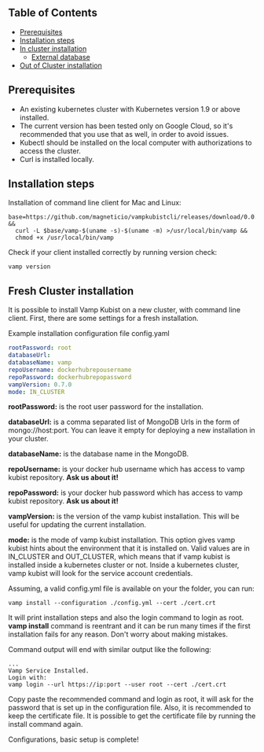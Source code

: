 ## Table of Contents

* [Prerequisites](#prerequisites)
* [Installation steps](#installation-steps)
 * [In cluster installation](#in-cluster-installation)
    * [External database](#external-database)
 * [Out of Cluster installation](#out-of-cluster-installation)

## Prerequisites
* An existing kubernetes cluster with Kubernetes version 1.9 or above installed.
* The current version has been tested only on Google Cloud, so it's recommended that you use that as well, in order to avoid issues.
* Kubectl should be installed on the local computer with authorizations to access the cluster.
* Curl is installed locally.


## Installation steps

Installation of command line client for Mac and Linux:
```shell
base=https://github.com/magneticio/vampkubistcli/releases/download/0.0.14 &&
  curl -L $base/vamp-$(uname -s)-$(uname -m) >/usr/local/bin/vamp &&
  chmod +x /usr/local/bin/vamp
```

Check if your client installed correctly by running version check:
```shell
vamp version
```

## Fresh Cluster installation

It is possible to install Vamp Kubist on a new cluster, with command line client. First, there are some settings for a fresh installation.

Example installation configuration file config.yaml

```yaml
rootPassword: root
databaseUrl:
databaseName: vamp
repoUsername: dockerhubrepousername
repoPassword: dockerhubrepopassword
vampVersion: 0.7.0
mode: IN_CLUSTER
```

**rootPassword:** is the root user password for the installation.

**databaseUrl:** is a comma separated list of MongoDB Urls in the form of mongo://host:port. You can leave it empty for deploying a new installation in your cluster.

**databaseName:** is the database name in the MongoDB.

**repoUsername:** is your docker hub username which has access to vamp kubist repository. **Ask us about it!**

**repoPassword:** is your docker hub password which has access to vamp kubist repository. **Ask us about it!**

**vampVersion:** is the version of the vamp kubist installation. This will be useful for updating the current installation.

**mode:** is the mode of vamp kubist installation. This option gives vamp kubist hints about the environment that it is installed on. Valid values are in IN_CLUSTER and OUT_CLUSTER, which means that if vamp kubist is installed inside a kubernetes cluster or not. Inside a kubernetes cluster, vamp kubist will look for the service account credentials.


Assuming, a valid config.yml file is available on your the folder, you can run:
```shell
vamp install --configuration ./config.yml --cert ./cert.crt
```

It will print installation steps and also the login command to login as root.
**vamp install** command is reentrant and it can be run many times if the first installation fails for any reason. Don't worry about making mistakes.

Command output will end with similar output like the following:

```shell
...
Vamp Service Installed.
Login with:
vamp login --url https://ip:port --user root --cert ./cert.crt
```

Copy paste the recommended command and login as root, it will ask for the password that is set up in the configuration file. Also, it is recommended to keep the certificate file. It is possible to get the certificate file by running the install command again.

Configurations, basic setup is complete!
